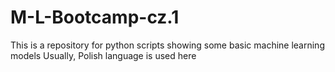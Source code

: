 # M-L-Bootcamp-cz.1
This is a repository for python scripts showing some basic machine learning models 
Usually, Polish language is used here
